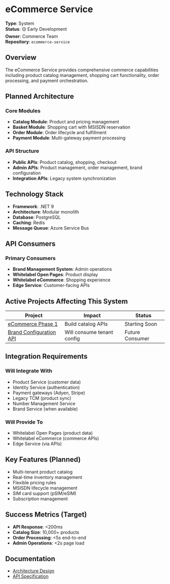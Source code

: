 # eCommerce Service

**Type**: System  
**Status**: 🟡 Early Development  
**Owner**: Commerce Team  
**Repository**: `ecommerce-service`

## Overview

The eCommerce Service provides comprehensive commerce capabilities including product catalog management, shopping cart functionality, order processing, and payment orchestration.

## Planned Architecture

### Core Modules
- **Catalog Module**: Product and pricing management
- **Basket Module**: Shopping cart with MSISDN reservation
- **Order Module**: Order lifecycle and fulfillment
- **Payment Module**: Multi-gateway payment processing

### API Structure
- **Public APIs**: Product catalog, shopping, checkout
- **Admin APIs**: Product management, order management, brand configuration
- **Integration APIs**: Legacy system synchronization

## Technology Stack
- **Framework**: .NET 9
- **Architecture**: Modular monolith
- **Database**: PostgreSQL
- **Caching**: Redis
- **Message Queue**: Azure Service Bus

## API Consumers

### Primary Consumers
- **Brand Management System**: Admin operations
- **Whitelabel Open Pages**: Product display
- **Whitelabel eCommerce**: Shopping experience
- **Edge Service**: Customer-facing APIs

## Active Projects Affecting This System

| Project | Impact | Status |
|---------|--------|--------|
| [eCommerce Phase 1](../projects/ecommerce-phase1.md) | Build catalog APIs | Starting Soon |
| [Brand Configuration API](../projects/brand-configuration-api.md) | Will consume tenant config | Future Consumer |

## Integration Requirements

### Will Integrate With
- Product Service (customer data)
- Identity Service (authentication)
- Payment gateways (Adyen, Stripe)
- Legacy TCM (product sync)
- Number Management Service
- Brand Service (when available)

### Will Provide To
- Whitelabel Open Pages (product data)
- Whitelabel eCommerce (commerce APIs)
- Edge Service (via APIs)

## Key Features (Planned)
- Multi-tenant product catalog
- Real-time inventory management
- Flexible pricing rules
- MSISDN lifecycle management
- SIM card support (pSIM/eSIM)
- Subscription management

## Success Metrics (Target)
- **API Response**: <200ms
- **Catalog Size**: 10,000+ products
- **Order Processing**: <5s end-to-end
- **Admin Operations**: <2s page load

## Documentation
- [Architecture Design](./ecommerce-service/architecture.md)
- [API Specification](./ecommerce-service/api-spec.md)
